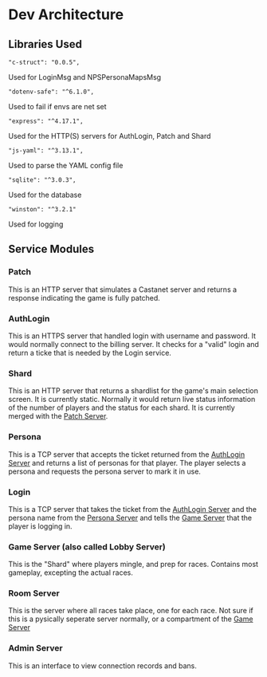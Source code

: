 # Dev Architecture

## Libraries Used

    "c-struct": "0.0.5",

Used for LoginMsg and NPSPersonaMapsMsg

    "dotenv-safe": "^6.1.0",

Used to fail if envs are net set

    "express": "^4.17.1",

Used for the HTTP(S) servers for AuthLogin, Patch and Shard

    "js-yaml": "^3.13.1",

Used to parse the YAML config file

    "sqlite": "^3.0.3",

Used for the database

    "winston": "^3.2.1"

Used for logging

## Service Modules

### Patch

This is an HTTP server that simulates a Castanet server and returns a response indicating the game is fully patched.

### AuthLogin

This is an HTTPS server that handled login with username and password. It would normally connect to the billing server. It checks for a "valid" login and return a ticke that is needed by the Login service.

### Shard

This is an HTTP server that returns a shardlist for the game's main selection screen. It is currently static. Normally it would return live status information of the number of players and the status for each shard. It is currently merged with the [Patch Server](#Patch).

### Persona

This is a TCP server that accepts the ticket returned from the [AuthLogin Server](#AuthLogin) and returns a list of personas for that player. The player selects a persona and requests the persona server to mark it in use.

### Login

This is a TCP server that takes the ticket from the [AuthLogin Server](#AuthLogin) and the persona name from the [Persona Server](#Persona) and tells the [Game Server](#Game) that the player is logging in.

### Game Server (also called Lobby Server)

This is the "Shard" where players mingle, and prep for races. Contains most gameplay, excepting the actual races.

### Room Server

This is the server where all races take place, one for each race. Not sure if this is a pysically seperate server normally, or a compartment of the [Game Server](#Game)

### Admin Server

This is an interface to view connection records and bans.
